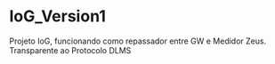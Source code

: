 # IoG_Version1
Projeto IoG, funcionando como repassador entre GW e Medidor Zeus. Transparente ao Protocolo DLMS
